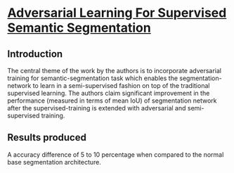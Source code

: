 # [Adversarial Learning For Supervised Semantic Segmentation](https://openreview.net/references/pdf?id=HkTgsG-CW "Open Review")
## Introduction
The central theme of the work by the authors is to incorporate adversarial training for semantic-segmentation task which enables the segmentation-network to learn in a semi-supervised fashion on top of the traditional supervised learning. The authors claim significant improvement in the performance (measured in terms of mean IoU) of segmentation network after the supervised-training is extended with adversarial and semi-supervised training.


## Results produced

A accuracy difference of 5 to 10 percentage when compared to the normal base segmentation architecture.
